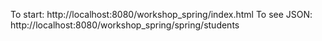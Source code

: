 To start: http://localhost:8080/workshop_spring/index.html
To see JSON: http://localhost:8080/workshop_spring/spring/students